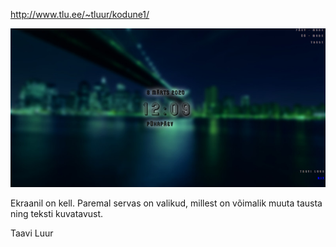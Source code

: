 http://www.tlu.ee/~tluur/kodune1/

![](img/gitPc.jpg)

Ekraanil on kell.
Paremal servas on valikud, millest on võimalik muuta tausta ning teksti kuvatavust.

Taavi Luur
